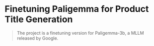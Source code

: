 # Finetuning Paligemma for Product Title Generation

> The project is a finetuning version for Paligemma-3b, a MLLM released by Google. 
